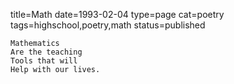 title=Math
date=1993-02-04
type=page
cat=poetry
tags=highschool,poetry,math
status=published
~~~~~~
Mathematics
Are the teaching
Tools that will
Help with our lives.

